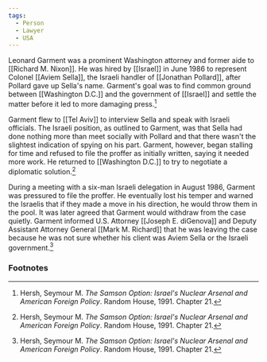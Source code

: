 ```yaml
---
tags:
  - Person
  - Lawyer
  - USA
---
```

Leonard Garment was a prominent Washington attorney and former aide to [[Richard M. Nixon]]. He was hired by [[Israel]] in June 1986 to represent Colonel [[Aviem Sella]], the Israeli handler of [[Jonathan Pollard]], after Pollard gave up Sella's name. Garment's goal was to find common ground between [[Washington D.C.]] and the government of [[Israel]] and settle the matter before it led to more damaging press.[^1]

Garment flew to [[Tel Aviv]] to interview Sella and speak with Israeli officials. The Israeli position, as outlined to Garment, was that Sella had done nothing more than meet socially with Pollard and that there wasn't the slightest indication of spying on his part. Garment, however, began stalling for time and refused to file the proffer as initially written, saying it needed more work. He returned to [[Washington D.C.]] to try to negotiate a diplomatic solution.[^1]

During a meeting with a six-man Israeli delegation in August 1986, Garment was pressured to file the proffer. He eventually lost his temper and warned the Israelis that if they made a move in his direction, he would throw them in the pool. It was later agreed that Garment would withdraw from the case quietly. Garment informed U.S. Attorney [[Joseph E. diGenova]] and Deputy Assistant Attorney General [[Mark M. Richard]] that he was leaving the case because he was not sure whether his client was Aviem Sella or the Israeli government.[^1]

### Footnotes

[^1]: Hersh, Seymour M. *The Samson Option: Israel's Nuclear Arsenal and American Foreign Policy*. Random House, 1991. Chapter 21.